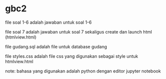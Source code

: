 # gbc2
file soal 1-6 adalah jawaban untuk soal 1-6

file soal 7 adalah jawaban untuk soal 7 sekaligus create dan launch html (htmlview.html)

file gudang.sql adalah file untuk database gudang

file styles.css adalah file css yang digunakan sebagai style untuk htmlview.html

note: bahasa yang digunakan adalah python dengan editor jupyter notebook

